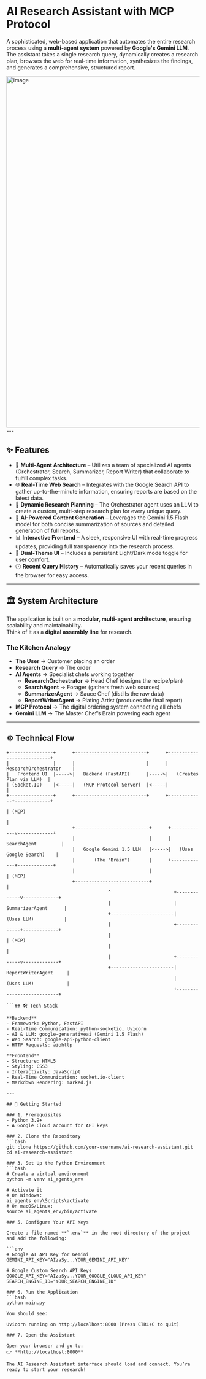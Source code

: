 # AI Research Assistant with MCP Protocol

A sophisticated, web-based application that automates the entire research process using a **multi-agent system** powered by **Google's Gemini LLM**.  
The assistant takes a single research query, dynamically creates a research plan, browses the web for real-time information, synthesizes the findings, and generates a comprehensive, structured report.

<img width="1911" height="916" alt="image" src="https://github.com/user-attachments/assets/91a952da-893d-4801-8490-7713d9ec5397" />
---

## ✨ Features 

- 🧠 **Multi-Agent Architecture** – Utilizes a team of specialized AI agents (Orchestrator, Search, Summarizer, Report Writer) that collaborate to fulfill complex tasks.  
- 🌐 **Real-Time Web Search** – Integrates with the Google Search API to gather up-to-the-minute information, ensuring reports are based on the latest data.  
- 🚀 **Dynamic Research Planning** – The Orchestrator agent uses an LLM to create a custom, multi-step research plan for every unique query.  
- 📄 **AI-Powered Content Generation** – Leverages the Gemini 1.5 Flash model for both concise summarization of sources and detailed generation of full reports.  
- 📊 **Interactive Frontend** – A sleek, responsive UI with real-time progress updates, providing full transparency into the research process.  
- 🎨 **Dual-Theme UI** – Includes a persistent Light/Dark mode toggle for user comfort.  
- 🕓 **Recent Query History** – Automatically saves your recent queries in the browser for easy access.  

---

## 🏛️ System Architecture

The application is built on a **modular, multi-agent architecture**, ensuring scalability and maintainability.  
Think of it as a **digital assembly line** for research.

### The Kitchen Analogy
- **The User** → Customer placing an order  
- **Research Query** → The order  
- **AI Agents** → Specialist chefs working together  
  - **ResearchOrchestrator** → Head Chef (designs the recipe/plan)  
  - **SearchAgent** → Forager (gathers fresh web sources)  
  - **SummarizerAgent** → Sauce Chef (distills the raw data)  
  - **ReportWriterAgent** → Plating Artist (produces the final report)  
- **MCP Protocol** → The digital ordering system connecting all chefs  
- **Gemini LLM** → The Master Chef’s Brain powering each agent  

---

## ⚙️ Technical Flow

```text
+----------------+      +--------------------------+      +---------------------------+
|                |      |                          |      |   ResearchOrchestrator    |
|   Frontend UI  |----->|   Backend (FastAPI)      |----->|   (Creates Plan via LLM)  |
| (Socket.IO)    |<-----|   (MCP Protocol Server)  |<-----|                           |
+----------------+      +--------------------------+      +-------------+-------------+
                                                                         | (MCP)
                                                                         |
                        +---------------------------+      +-------------v-------------+
                        |                           |      |       SearchAgent         |
                        |   Google Gemini 1.5 LLM   |<---->|   (Uses Google Search)    |
                        |       (The "Brain")       |      +-------------+-------------+
                        |                           |                    | (MCP)
                        +---------------------------+                    |
                                     ^                       +-------------v-------------+
                                     |                       |      SummarizerAgent      |
                                     +-----------------------|      (Uses LLM)           |
                                     |                       +-------------+-------------+
                                     |                                     | (MCP)
                                     |                                     |
                                     |                       +-------------v-------------+
                                     +-----------------------|     ReportWriterAgent     |
                                                             |     (Uses LLM)            |
                                                             +---------------------------+

```## 🛠️ Tech Stack

**Backend**  
- Framework: Python, FastAPI  
- Real-Time Communication: python-socketio, Uvicorn  
- AI & LLM: google-generativeai (Gemini 1.5 Flash)  
- Web Search: google-api-python-client  
- HTTP Requests: aiohttp  

**Frontend**  
- Structure: HTML5  
- Styling: CSS3  
- Interactivity: JavaScript  
- Real-Time Communication: socket.io-client  
- Markdown Rendering: marked.js  

---

## 🚀 Getting Started

### 1. Prerequisites
- Python 3.9+  
- A Google Cloud account for API keys  

### 2. Clone the Repository
```bash
git clone https://github.com/your-username/ai-research-assistant.git
cd ai-research-assistant

### 3. Set Up the Python Environment
```bash
# Create a virtual environment
python -m venv ai_agents_env

# Activate it
# On Windows:
ai_agents_env\Scripts\activate
# On macOS/Linux:
source ai_agents_env/bin/activate

### 5. Configure Your API Keys

Create a file named **`.env`** in the root directory of the project and add the following:

```env
# Google AI API Key for Gemini
GEMINI_API_KEY="AIzaSy...YOUR_GEMINI_API_KEY"

# Google Custom Search API Keys
GOOGLE_API_KEY="AIzaSy...YOUR_GOOGLE_CLOUD_API_KEY"
SEARCH_ENGINE_ID="YOUR_SEARCH_ENGINE_ID"

### 6. Run the Application
```bash
python main.py

You should see:

Uvicorn running on http://localhost:8000 (Press CTRL+C to quit)

### 7. Open the Assistant

Open your browser and go to:  
👉 **http://localhost:8000**

The AI Research Assistant interface should load and connect. You’re ready to start your research!

